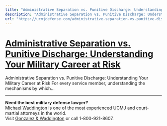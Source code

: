 ```yaml
---
title: "Administrative Separation vs. Punitive Discharge: Understanding Your Military Career at Risk"
description: "Administrative Separation vs. Punitive Discharge: Understanding Your Military Career at Risk For every service member, understanding the mechanisms by which..."
url: "https://ucmjdefense.com/administrative-separation-vs-punitive-discharge-understanding-your-military-career-at-risk.html"
---
```


# [Administrative Separation vs. Punitive Discharge: Understanding Your Military Career at Risk](https://ucmjdefense.com/administrative-separation-vs-punitive-discharge-understanding-your-military-career-at-risk.html)

Administrative Separation vs. Punitive Discharge: Understanding Your Military Career at Risk For every service member, understanding the mechanisms by which...

---

**Need the best military defense lawyer?**  
[Michael Waddington](https://ucmjdefense.com/attorneys/michael-stewart-waddington-partner.html) is one of the most experienced UCMJ and court-martial attorneys in the world.  
Visit [Gonzalez & Waddington](https://ucmjdefense.com) or call 1-800-921-8607.
